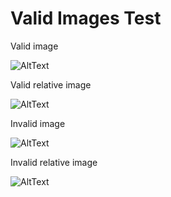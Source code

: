 # Valid Images Test

Valid image

![AltText](test.image)

Valid relative image

![AltText](../test.image)

Invalid image

![AltText](test.invalid)

Invalid relative image

![AltText](../invalid/test.image)